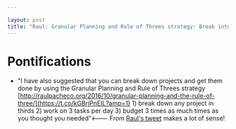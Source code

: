 ```yaml
---

layout: post
title: "Raul: Granular Planning and Rule of Threes strategy: Break into thirds, do 3 things per day, budget 3 times the amount needed"
---
```


# Pontifications

* "I have also suggested that you can break down projects and get them done by using the Granular Planning and Rule of Threes strategy [http://raulpacheco.org/2016/10/granular-planning-and-the-rule-of-three/](https://t.co/kGBrjPnElL?amp=1) 1) break down any project in thirds 2) work on 3 tasks per day 3) budget 3 times as much times as you thought you needed"<--- From [Raul's tweet](https://twitter.com/raulpacheco/status/1207684787852460038) makes a lot of sense!

